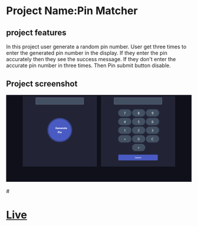 # Project Name:Pin Matcher
<h2>project features</h2>
<p>In this project user generate a random pin number. User get three times to enter the generated pin number in the display. If they enter the pin accurately then they see the success message. If they don't enter the accurate pin number in three times. Then Pin submit button disable.</p>
<h2>Project screenshot</h2>
<img src="image/Screenshot_4.png" alt="">

#<h1><a href="https://jahidulbinrafiq.github.io/pin-matcher/">Live</a></h2>


 
